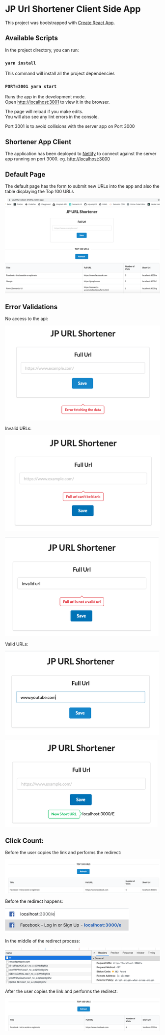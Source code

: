 # JP Url Shortener Client Side App

This project was bootstrapped with [Create React App](https://github.com/facebook/create-react-app).

## Available Scripts

In the project directory, you can run:

### `yarn install`

This command will install all the project dependencies

### `PORT=3001 yarn start`

Runs the app in the development mode.\
Open [http://localhost:3001](http://localhost:3001) to view it in the browser.

The page will reload if you make edits.\
You will also see any lint errors in the console.

Port 3001 is to avoid collisions with the server app on Port 3000

## Shortener App Client 

The application has been deployed to [Netlify](https://youthful-wilson-013f1a.netlify.app/) to connect against the
server app running on port 3000. eg. [http://localhost:3000](http://localhost:3000)

## Default Page

The default page has the form to submit new URLs into the app and also the table displaying the Top 100 URLs

![default](images/FullView.png)

## Error Validations

No access to the api:

![default](images/NewUrlFormWithoutConnection.png)

Invalid URLs:

![default](images/FullUrlValidation1.png)

![default](images/FullUrlValidation2.png)

Valid URLs:

![default](images/FullUrlBefore.png)

![default](images/FullUrlAfter.png)

## Click Count:

Before the user copies the link and performs the redirect:

![default](images/ClickCountBefore.png)

Before the redirect happens:

![default](images/UrlType.png)

In the middle of the redirect process:

![default](images/RedirectRequest.png)

After the user copies the link and performs the redirect:

![default](images/ClickCountAfter.png)






